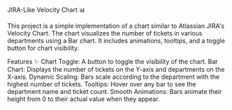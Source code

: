 JIRA-Like Velocity Chart 📊

This project is a simple implementation of a chart similar to Atlassian JIRA's Velocity Chart. The chart visualizes the number of tickets in various departments using a Bar chart. It includes animations, tooltips, and a toggle button for chart visibility.

Features ✨
Chart Toggle: A button to toggle the visibility of the chart.
Bar Chart: Displays the number of tickets on the Y-axis and departments on the X-axis.
Dynamic Scaling: Bars scale according to the department with the highest number of tickets.
Tooltips: Hover over any bar to see the department name and ticket count.
Smooth Animations: Bars animate their height from 0 to their actual value when they appear.